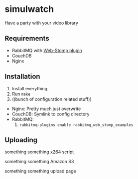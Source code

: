 simulwatch
==========
Have a party with your video library

Requirements
------------
* RabbitMQ with [Web-Stomp plugin](https://www.rabbitmq.com/web-stomp.html)
* CouchDB
* Nginx

Installation
------------
1. Install everything
2. Run `make`
3. ((bunch of configuration related stuff))
  * Nginx: Pretty much just overwrite
  * CouchDB: Symlink to config directory
  * RabbitMQ:
    1. `rabbitmq-plugins enable rabbitmq_web_stomp_examples`

Uploading
---------

something something [x264](https://www.videolan.org/developers/x264.html) script

something something Amazon S3

something something upload page
